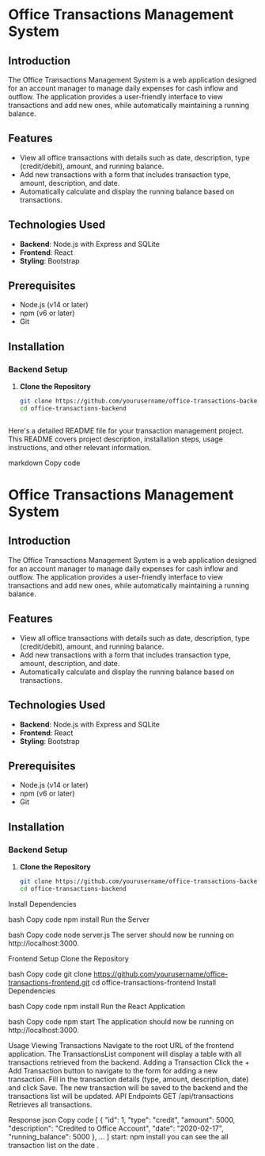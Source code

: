 # Office Transactions Management System

## Introduction
The Office Transactions Management System is a web application designed for an account manager to manage daily expenses for cash inflow and outflow. The application provides a user-friendly interface to view transactions and add new ones, while automatically maintaining a running balance.

## Features
- View all office transactions with details such as date, description, type (credit/debit), amount, and running balance.
- Add new transactions with a form that includes transaction type, amount, description, and date.
- Automatically calculate and display the running balance based on transactions.

## Technologies Used
- **Backend**: Node.js with Express and SQLite
- **Frontend**: React
- **Styling**: Bootstrap

## Prerequisites
- Node.js (v14 or later)
- npm (v6 or later)
- Git

## Installation

### Backend Setup
1. **Clone the Repository**
   ```bash
   git clone https://github.com/yourusername/office-transactions-backend.git
   cd office-transactions-backend



Here's a detailed README file for your transaction management project. This README covers project description, installation steps, usage instructions, and other relevant information.

markdown
Copy code
# Office Transactions Management System

## Introduction
The Office Transactions Management System is a web application designed for an account manager to manage daily expenses for cash inflow and outflow. The application provides a user-friendly interface to view transactions and add new ones, while automatically maintaining a running balance.

## Features
- View all office transactions with details such as date, description, type (credit/debit), amount, and running balance.
- Add new transactions with a form that includes transaction type, amount, description, and date.
- Automatically calculate and display the running balance based on transactions.

## Technologies Used
- **Backend**: Node.js with Express and SQLite
- **Frontend**: React
- **Styling**: Bootstrap

## Prerequisites
- Node.js (v14 or later)
- npm (v6 or later)
- Git

## Installation

### Backend Setup
1. **Clone the Repository**
   ```bash
   git clone https://github.com/yourusername/office-transactions-backend.git
   cd office-transactions-backend
Install Dependencies

bash
Copy code
npm install
Run the Server

bash
Copy code
node server.js
The server should now be running on http://localhost:3000.

Frontend Setup
Clone the Repository

bash
Copy code
git clone https://github.com/yourusername/office-transactions-frontend.git
cd office-transactions-frontend
Install Dependencies

bash
Copy code
npm install
Run the React Application

bash
Copy code
npm start
The application should now be running on http://localhost:3000.

Usage
Viewing Transactions
Navigate to the root URL of the frontend application.
The TransactionsList component will display a table with all transactions retrieved from the backend.
Adding a Transaction
Click the + Add Transaction button to navigate to the form for adding a new transaction.
Fill in the transaction details (type, amount, description, date) and click Save.
The new transaction will be saved to the backend and the transactions list will be updated.
API Endpoints
GET /api/transactions
Retrieves all transactions.

Response
json
Copy code
[
  {
    "id": 1,
    "type": "credit",
    "amount": 5000,
    "description": "Credited to Office Account",
    "date": "2020-02-17",
    "running_balance": 5000
  },
  ...
]
start: npm install
you can see the all transaction list on the date .
